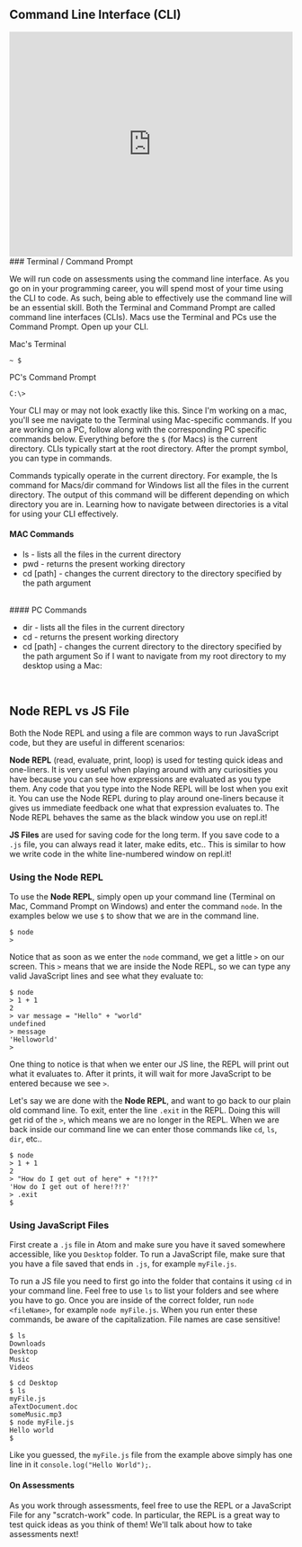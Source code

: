 ## Command Line Interface (CLI)

<iframe src="https://player.vimeo.com/video/163451195" width="100%" height="400" frameborder="0" webkitallowfullscreen mozallowfullscreen allowfullscreen></iframe>

</br>
### Terminal / Command Prompt

We will run code on assessments using the command line interface. As you go on in your
programming career, you will spend most of your time using the CLI to code. As such, being able to effectively use the command line will be an essential skill. Both the Terminal and Command Prompt are called command line interfaces (CLIs). Macs use the Terminal and PCs use the Command Prompt. Open up your CLI.

Mac's Terminal

```
~ $
```

PC's Command Prompt

```
C:\>
```
Your CLI may or may not look exactly like this. Since I'm working on a mac, you'll see me navigate to the Terminal using Mac-specific commands. If you are working on a PC, follow along with the corresponding PC specific commands below. Everything before the `$` (for Macs) is the current directory. CLIs typically start at the root directory. After the prompt symbol, you can type in commands.

Commands typically operate in the current directory. For example, the ls command for Macs/dir command for Windows list all the files in the current directory. The output of this command will be different depending on which directory you are in. Learning how to navigate between directories is a vital for using your CLI effectively.

#### MAC Commands

* ls - lists all the files in the current directory
* pwd - returns the present working directory
* cd [path] - changes the current directory to the directory specified by the path argument

</br>
#### PC Commands

* dir - lists all the files in the current directory
* cd - returns the present working directory
* cd [path] - changes the current directory to the directory specified by the path argument
So if I want to navigate from my root directory to my desktop using a Mac:

</br>

## Node REPL vs JS File

Both the Node REPL and using a file are common ways to run JavaScript code, but
they are useful in different scenarios:

**Node REPL** (read, evaluate, print, loop) is used for testing quick ideas and
one-liners. It is very useful when playing around with any curiosities you have
because you can see how expressions are evaluated as you type them. Any code that
you type into the Node REPL will be lost when you exit it. You can use the Node
REPL during to play around one-liners because it gives us immediate feedback
one what that expression evaluates to. The Node REPL behaves the same as the
black window you use on repl.it!

**JS Files** are used for saving code for the long term. If you save code to a
`.js` file, you can always read it later, make edits, etc.. This is similar to
how we write code in the white line-numbered window on repl.it!

### Using the Node REPL

To use the **Node REPL**, simply open up your command line (Terminal on Mac, Command
Prompt on Windows) and enter the command `node`. In the examples below we use
`$` to show that we are in the command line.

```
$ node
>
```

Notice that as soon as we enter the `node` command, we get a little `>` on our screen.
This `>` means that we are inside the Node REPL, so we can type any valid JavaScript
lines and see what they evaluate to:

```
$ node
> 1 + 1
2
> var message = "Hello" + "world"
undefined
> message
'Helloworld'
>
```

One thing to notice is that when we enter our JS line, the REPL will print out what
it evaluates to. After it prints, it will wait for more JavaScript to be entered because we
see `>`.

Let's say we are done with the **Node REPL**, and want to go back to our plain
old command line. To exit, enter the line `.exit` in the REPL. Doing this will
get rid of the `>`, which means we are no longer in the REPL. When we are back
inside our command line we can enter those commands like `cd`, `ls`, `dir`, etc..

```
$ node
> 1 + 1
2
> "How do I get out of here" + "!?!?"
'How do I get out of here!?!?'
> .exit
$
```

### Using JavaScript Files

First create a `.js` file in Atom and make sure you have it saved somewhere accessible, like you `Desktop` folder.
To run a JavaScript file, make sure that you have a file saved that ends in `.js`, for example `myFile.js`.

To run a JS file you need to first go into the folder that contains it using `cd`
in your command line. Feel free to use `ls` to list your folders and see where
you have to go. Once you are inside of the correct folder, run `node <fileName>`,
for example `node myFile.js`. When you run enter these commands, be aware of the
capitalization. File names are case sensitive!

```
$ ls
Downloads
Desktop
Music
Videos

$ cd Desktop
$ ls
myFile.js
aTextDocument.doc
someMusic.mp3
$ node myFile.js
Hello world
$
```

Like you guessed, the `myFile.js` file from the example above simply has one line in
it `console.log("Hello World");`.

#### On Assessments

As you work through assessments, feel free to use the REPL or a JavaScript File
for any "scratch-work" code. In particular, the REPL is a great way to test quick
ideas as you think of them! We'll talk about how to take assessments next!
